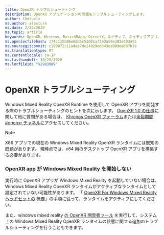 ```yaml
---
title: OpenXR トラブルシューティング
description: OpenXR アプリケーションの問題をトラブルシューティングします。
author: thetuvix
ms.author: alexturn
ms.date: 2/28/2020
ms.topic: article
keywords: OpenXR、Khronos、BasicXRApp、DirectX、ネイティブ、ネイティブアプリ、カスタムエンジン、ミドルウェア、トラブルシューティング
ms.openlocfilehash: 174c115b86e62d5c52051a7363a59e383e503a95
ms.sourcegitcommit: c199872c11adae7de24929ed043ea90dea087b3e
ms.translationtype: MT
ms.contentlocale: ja-JP
ms.lasthandoff: 10/28/2020
ms.locfileid: "92903089"
---
```

# <a name="openxr-troubleshooting"></a>OpenXR トラブルシューティング

Windows Mixed Reality OpenXR Runtime を使用して OpenXR アプリを開発する際のトラブルシューティングのヒントを次に示します。  <a href="https://www.khronos.org/registry/OpenXR/specs/1.0/html/xrspec.html" target="_blank">OpenXR 1.0 の仕様</a>に関して他に質問がある場合は、 <a href="https://community.khronos.org/c/openxr" target="_blank">Khronos OpenXR フォーラム</a>または<a href="https://khr.io/slack" target="_blank">余裕期間 #openxr チャネル</a>にアクセスしてください。

>[!NOTE]
>X86 アプリでの現在の Windows Mixed Reality OpenXR ランタイムには既知の問題があります。  現時点では、x64 用のデスクトップ OpenXR アプリを構築する必要があります。

### <a name="openxr-app-not-starting-windows-mixed-reality"></a>OpenXR app が Windows Mixed Reality を開始しない

実行時に OpenXR アプリが Windows Mixed Reality を起動していない場合は、Windows Mixed Reality OpenXR ランタイムがアクティブなランタイムとして設定されていない可能性があります。  「 [OpenXR For Windows Mixed Reality ヘッドセットの](openxr-getting-started.md#getting-started-with-openxr-for-windows-mixed-reality-headsets) 概要」の手順に従って、ランタイムをアクティブにしてください。

また、windows mixed reality [の OpenXR 開発者ツール](openxr-getting-started.md#getting-the-openxr-developer-tools-for-windows-mixed-reality) を実行して、システム上の Windows Mixed Reality OpenXR ランタイムの状態に関する追加のトラブルシューティングを行うこともできます。